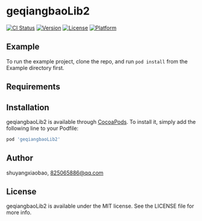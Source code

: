 # geqiangbaoLib2

[![CI Status](http://img.shields.io/travis/shuyangxiaobao/geqiangbaoLib2.svg?style=flat)](https://travis-ci.org/shuyangxiaobao/geqiangbaoLib2)
[![Version](https://img.shields.io/cocoapods/v/geqiangbaoLib2.svg?style=flat)](http://cocoapods.org/pods/geqiangbaoLib2)
[![License](https://img.shields.io/cocoapods/l/geqiangbaoLib2.svg?style=flat)](http://cocoapods.org/pods/geqiangbaoLib2)
[![Platform](https://img.shields.io/cocoapods/p/geqiangbaoLib2.svg?style=flat)](http://cocoapods.org/pods/geqiangbaoLib2)

## Example

To run the example project, clone the repo, and run `pod install` from the Example directory first.

## Requirements

## Installation

geqiangbaoLib2 is available through [CocoaPods](http://cocoapods.org). To install
it, simply add the following line to your Podfile:

```ruby
pod 'geqiangbaoLib2'
```

## Author

shuyangxiaobao, 825065886@qq.com

## License

geqiangbaoLib2 is available under the MIT license. See the LICENSE file for more info.
